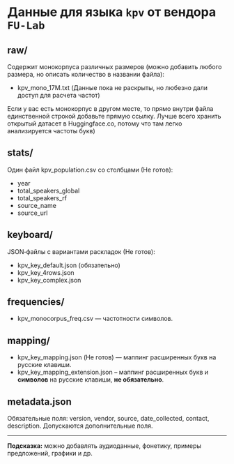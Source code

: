 # Данные для языка `kpv` от вендора `FU-Lab`

## raw/
Содержит монокорпуса различных размеров (можно добавить любого размера, но описать количество в названии файла):
- kpv_mono_17M.txt (Данные пока не раскрыты, но любезно дали доступ для расчета частот)

Если у вас есть монокорпус в другом месте, то прямо внутри файла единственной строкой добавьте прямую ссылку. Лучше всего хранить открытый датасет в Huggingface.co, потому что там легко анализируется частоты букв)

## stats/
Один файл kpv_population.csv со столбцами (Не готов):
- year
- total_speakers_global
- total_speakers_rf
- source_name
- source_url

## keyboard/
JSON‑файлы с вариантами раскладок (Не готов):
- kpv_key_default.json (обязательно)
- kpv_key_4rows.json
- kpv_key_complex.json

## frequencies/
- kpv_monocorpus_freq.csv — частотности символов.

## mapping/
- kpv_key_mapping.json (Не готов) — маппинг расширенных букв на русские клавиши.
- kpv_key_mapping_extension.json – маппинг расширенных букв и **символов** на русские клавиши, **не обязательно**.

## metadata.json
Обязательные поля: version, vendor, source, date_collected, contact, description.
Допускаются дополнительные поля.

---  
**Подсказка:** можно добавлять аудиоданные, фонетику, примеры предложений, графики и др.
